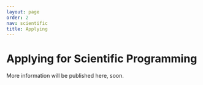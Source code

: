 ```yaml
---
layout: page
order: 2
nav: scientific
title: Applying
---
```



# Applying for Scientific Programming

More information will be published here, soon.

